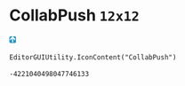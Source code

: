 # CollabPush `12x12`
<img src="/img/CollabPush.png" width=12 height=12>

``` CSharp
EditorGUIUtility.IconContent("CollabPush")
```
```
-4221040498047746133
```

